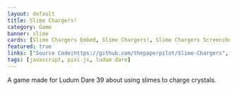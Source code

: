 ```yaml
---
layout: default
title: Slime Chargers!
category: Game
banner: slime
cards: [Slime Chargers Embed, Slime Chargers!, Slime Chargers Screenshot 1, Slime Chargers Screenshot 2, Slime Chargers Screenshot 3, Slime Chargers Screenshot 4]
featured: true
links: ["Source Code|https://github.com/thepaperpilot/Slime-Chargers", "Play Game|https://thepaperpilot.itch.io/ld39", "Ludum Dare Entry|https://ldjam.com/events/ludum-dare/39/slime-chargers"]
tags: [javascript, pixi.js, ludum dare]
---
```

A game made for Ludum Dare 39 about using slimes to charge crystals.
